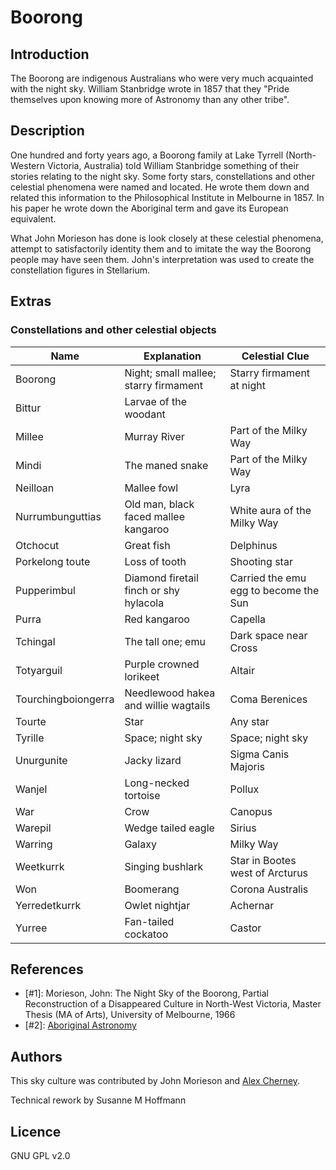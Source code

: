 # Boorong

## Introduction

The Boorong are indigenous Australians who were very much acquainted with the
night sky. William Stanbridge wrote in 1857 that they "Pride themselves upon
knowing more of Astronomy than any other tribe".

## Description

One hundred and forty years ago, a Boorong family at Lake Tyrrell
(North-Western Victoria, Australia) told William Stanbridge something of their
stories relating to the night sky. Some forty stars, constellations and other
celestial phenomena were named and located. He wrote them down and related this
information to the Philosophical Institute in Melbourne in 1857. In his paper
he wrote down the Aboriginal term and gave its European equivalent.

What John Morieson has done is look closely at these celestial phenomena,
attempt to satisfactorily identity them and to imitate the way the Boorong
people may have seen them. John's interpretation was used to create the
constellation figures in Stellarium.

## Extras

### Constellations and other celestial objects

| Name       | Explanation           | Celestial Clue |
|------------|-----------------------|----------------|
|Boorong     | Night; small mallee; starry firmament | Starry firmament at night |
|Bittur      | Larvae of the woodant |  |
|Millee      | Murray River          | Part of the Milky Way |
|Mindi       | The maned snake       | Part of the Milky Way |
|Neilloan    | Mallee fowl           | Lyra |
|Nurrumbunguttias | Old man, black faced mallee kangaroo |White aura of the Milky Way|
|Otchocut    | Great fish            | Delphinus |
|Porkelong toute | Loss of tooth | Shooting star |
|Pupperimbul |Diamond firetail finch or shy hylacola | Carried the emu egg to become the Sun|
|Purra       |Red kangaroo           | Capella |
|Tchingal    |The tall one; emu      | Dark space near Cross|
|Totyarguil  |Purple crowned lorikeet | Altair |
|Tourchingboiongerra | Needlewood hakea and willie wagtails | Coma Berenices |
|Tourte      | Star                  | Any star |
|Tyrille     |Space; night sky       | Space; night sky |
|Unurgunite  | Jacky lizard          | Sigma Canis Majoris |
|Wanjel      | Long-necked tortoise  | Pollux |
|War         | Crow                  | Canopus |
|Warepil     | Wedge tailed eagle    | Sirius |
|Warring     | Galaxy                | Milky Way |
|Weetkurrk   |Singing bushlark       | Star in Bootes west of Arcturus |
|Won         | Boomerang             | Corona Australis |
|Yerredetkurrk | Owlet nightjar      | Achernar|
|Yurree      | Fan-tailed cockatoo   | Castor |

## References

 - [#1]: Morieson, John: The Night Sky of the Boorong, Partial Reconstruction of a Disappeared Culture in North-West Victoria, Master Thesis (MA of Arts), University of Melbourne, 1966
 - [#2]: [Aboriginal Astronomy](http://www.aboriginalastronomy.com.au/)

## Authors

This sky culture was contributed by John Morieson and [Alex
Cherney](http://www.terrastro.com).

Technical rework by Susanne M Hoffmann

## Licence

GNU GPL v2.0
